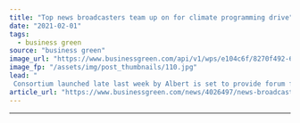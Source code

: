 ```yaml
---
title: "Top news broadcasters team up on for climate programming drive"
date: "2021-02-01"
tags: 
  - business green
source: "business green"
image_url: "https://www.businessgreen.com/api/v1/wps/e104c6f/8270f492-61b3-497a-968b-92eefcee6dc8/6/couple-watching-tv-2020-1-185x114.jpg"
image_fp: "/assets/img/post_thumbnails/110.jpg"
lead: "
 Consortium launched late last week by Albert is set to provide forum for UK's leading broadcasters to share best practice on decarbonisation and climate-related content ..."
article_url: "https://www.businessgreen.com/news/4026497/news-broadcasters-team-climate-programming-drive"
---
```


---
